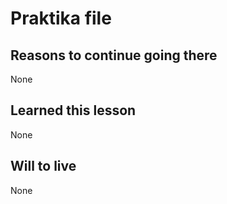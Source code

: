# Praktika file

## Reasons to continue going there
  None
## Learned this lesson
  None
## Will to live
  None
  
